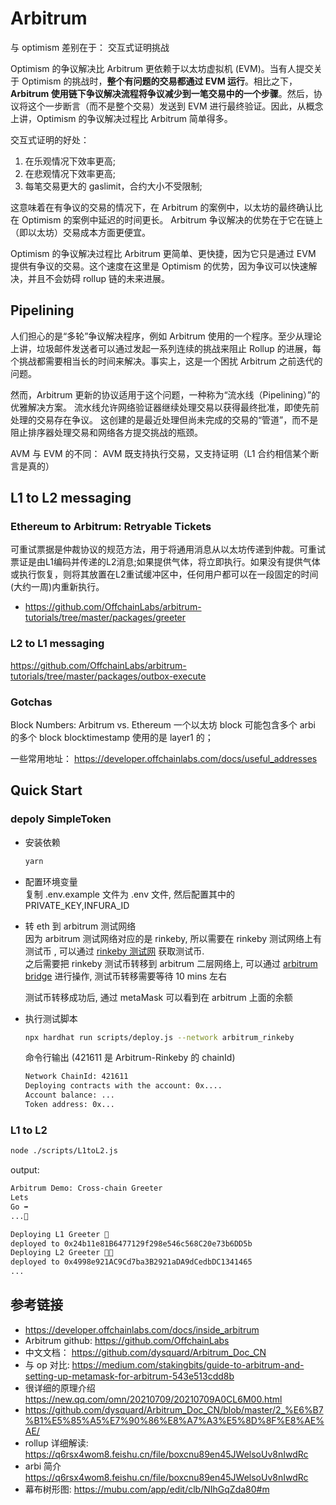 # Arbitrum

与 optimism 差别在于： 交互式证明挑战

Optimism 的争议解决比 Arbitrum 更依赖于以太坊虚拟机 (EVM)。当有人提交关于 Optimism 的挑战时，**整个有问题的交易都通过 EVM 运行**。相比之下，**Arbitrum 使用链下争议解决流程将争议减少到一笔交易中的一个步骤**。然后，协议将这个一步断言（而不是整个交易）发送到 EVM 进行最终验证。因此，从概念上讲，Optimism 的争议解决过程比 Arbitrum 简单得多。

交互式证明的好处：

1. 在乐观情况下效率更高;
2. 在悲观情况下效率更高;
3. 每笔交易更大的 gaslimit，合约大小不受限制;

这意味着在有争议的交易的情况下，在 Arbitrum 的案例中，以太坊的最终确认比在 Optimism 的案例中延迟的时间更长。
Arbitrum 争议解决的优势在于它在链上（即以太坊）交易成本方面更便宜。

Optimism 的争议解决过程比 Arbitrum 更简单、更快捷，因为它只是通过 EVM 提供有争议的交易。这个速度在这里是 Optimism 的优势，因为争议可以快速解决，并且不会妨碍 rollup 链的未来进展。

## Pipelining

人们担心的是“多轮”争议解决程序，例如 Arbitrum 使用的一个程序。至少从理论上讲，垃圾邮件发送者可以通过发起一系列连续的挑战来阻止 Rollup 的进展，每个挑战都需要相当长的时间来解决。事实上，这是一个困扰 Arbitrum 之前迭代的问题。

然而，Arbitrum 更新的协议适用于这个问题，一种称为“流水线（Pipelining）”的优雅解决方案。 流水线允许网络验证器继续处理交易以获得最终批准，即使先前处理的交易存在争议。 这创建的是最近处理但尚未完成的交易的“管道”，而不是阻止排序器处理交易和网络各方提交挑战的瓶颈。

AVM 与 EVM 的不同：
AVM 既支持执行交易，又支持证明（L1 合约相信某个断言是真的）

## L1 to L2 messaging

### Ethereum to Arbitrum: Retryable Tickets

可重试票据是仲裁协议的规范方法，用于将通用消息从以太坊传递到仲裁。可重试票证是由L1编码并传递的L2消息;如果提供气体，将立即执行。如果没有提供气体或执行恢复，则将其放置在L2重试缓冲区中，任何用户都可以在一段固定的时间(大约一周)内重新执行。

- <https://github.com/OffchainLabs/arbitrum-tutorials/tree/master/packages/greeter>

### L2 to L1 messaging

<https://github.com/OffchainLabs/arbitrum-tutorials/tree/master/packages/outbox-execute>

### Gotchas

Block Numbers: Arbitrum vs. Ethereum
一个以太坊 block 可能包含多个 arbi 的多个 block
blocktimestamp 使用的是 layer1 的；

一些常用地址：
https://developer.offchainlabs.com/docs/useful_addresses

## Quick Start

### depoly SimpleToken

- 安装依赖

  ```bash
  yarn
  ```

- 配置环境变量  
  复制 .env.example 文件为 .env 文件, 然后配置其中的 PRIVATE_KEY,INFURA_ID

- 转 eth 到 arbitrum 测试网络  
  因为 arbitrum 测试网络对应的是 rinkeby, 所以需要在 rinkeby 测试网络上有测试币 , 可以通过 [rinkeby 测试网](https://faucet.rinkeby.io/) 获取测试币.  
  之后需要把 rinkeby 测试币转移到 arbitrum 二层网络上, 可以通过 [arbitrum bridge](https://bridge.arbitrum.io/) 进行操作, 测试币转移需要等待 10 mins 左右

  测试币转移成功后, 通过 metaMask 可以看到在 arbitrum 上面的余额

- 执行测试脚本

  ```bash
  npx hardhat run scripts/deploy.js --network arbitrum_rinkeby
  ```

  命令行输出 (421611 是 Arbitrum-Rinkeby 的 chainId)

  ```bash
  Network ChainId: 421611
  Deploying contracts with the account: 0x....
  Account balance: ...
  Token address: 0x...
  ```

### L1 to L2

```sh
node ./scripts/L1toL2.js
```

output:

```sh
Arbitrum Demo: Cross-chain Greeter
Lets
Go ➡️
...🚀

Deploying L1 Greeter 👋
deployed to 0x24b11e81B6477129f298e546c568C20e73b6DD5b
Deploying L2 Greeter 👋👋
deployed to 0x4998e921AC9Cd7ba3B2921aDA9dCedbDC1341465
...
```

## 参考链接

- <https://developer.offchainlabs.com/docs/inside_arbitrum>
- Arbitrum github: <https://github.com/OffchainLabs>
- 中文文档： <https://github.com/dysquard/Arbitrum_Doc_CN>
- 与 op 对比: <https://medium.com/stakingbits/guide-to-arbitrum-and-setting-up-metamask-for-arbitrum-543e513cdd8b>
- 很详细的原理介绍 <https://new.qq.com/omn/20210709/20210709A0CL6M00.html>
- <https://github.com/dysquard/Arbitrum_Doc_CN/blob/master/2_%E6%B7%B1%E5%85%A5%E7%90%86%E8%A7%A3%E5%8D%8F%E8%AE%AE/>
- rollup 详细解读: <https://q6rsx4wom8.feishu.cn/file/boxcnu89en45JWelsoUv8nIwdRc>
- arbi 简介 <https://q6rsx4wom8.feishu.cn/file/boxcnu89en45JWelsoUv8nIwdRc>
- 幕布树形图: <https://mubu.com/app/edit/clb/NIhGqZda80#m>
